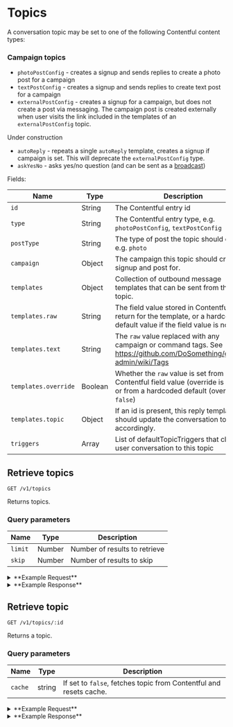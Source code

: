 # Topics

A conversation topic may be set to one of the following Contentful content types:

### Campaign topics

* `photoPostConfig` - creates a signup and sends replies to create a photo post for a campaign
* `textPostConfig` - creates a signup and sends replies to create text post for a campaign
* `externalPostConfig` - creates a signup for a campaign, but does not create a post via messaging. The campaign post is created externally when user visits the link included in the templates of an `externalPostConfig` topic.

Under construction

* `autoReply` - repeats a single `autoReply` template, creates a signup if campaign is set. This will deprecate the `externalPostConfig` type.
* `askYesNo` - asks yes/no question (and can be sent as a [broadcast](./topics.md))

Fields:

Name | Type | Description
-----|------|------------
`id` | String | The Contentful entry id
`type` | String | The Contentful entry type, e.g. `photoPostConfig`, `textPostConfig`
`postType` | String | The type of post the topic should create, e.g. `photo`
`campaign` | Object | The campaign this topic should create a signup and post for.
`templates` | Object | Collection of outbound message templates that can be sent from this topic.
`templates.raw` | String | The field value stored in Contentful to return for the template, or a hardcoded default value if the field value is not set
`templates.text` | String | The `raw` value replaced with any campaign or command tags. See https://github.com/DoSomething/gambit-admin/wiki/Tags
`templates.override` | Boolean | Whether the `raw` value is set from a Contentful field value (override is `true`), or from a hardcoded default (override is `false`)
`templates.topic` | Object | If an id is present, this reply template should update the conversation topic accordingly.
`triggers` | Array | List of defaultTopicTriggers that change user conversation to this topic

## Retrieve topics

```
GET /v1/topics
```

Returns topics.

### Query parameters

Name | Type | Description
-----|------|------------
`limit` | Number | Number of results to retrieve
`skip` | Number | Number of results to skip


<details><summary>**Example Request**</summary><p>

```
curl http://localhost:5000/v1/topics?skip=5
  -H "Accept: application/json"
  -H "Content-Type: application/json"
```

</p></details>

<details><summary>**Example Response**</summary><p>

```
{
  "data": [
    {
      "id": "5MSUDKlVp6kqkUMw8gW004",
      "type": "externalPostConfig",
      "postType": "external",
      "campaign": {
        "id": 7059,
        "title": "Lose Your V-Card",
        "tagline": "Help your friends register to vote!",
        "status": "active",
        "currentCampaignRun": {
          "id": 8128
        },
        "keywords": [
          "VCARD"
        ]
      },
      "templates": {
        "startExternalPost": {
          "raw": "One of the most impactful ways to create change in our communities and on issues we care about is by making our voices heard through voting. Your generation has the power to decide the next election. \n\nWhether you are old enough to vote or not -- you can make a difference. Tag a friend (who is 18 or older) on Facebook and give them an easy way to register to vote. By sharing this, you'll be entered to win a 2000 scholarship: https://www.dosomething.org/us/campaigns/lose-your-v-card/blocks/7UYxNKCmS4OqEOiKSSAE2?user_id={{user.id}}",
          "override": true,
          "rendered": "One of the most impactful ways to create change in our communities and on issues we care about is by making our voices heard through voting. Your generation has the power to decide the next election. \n\nWhether you are old enough to vote or not -- you can make a difference. Tag a friend (who is 18 or older) on Facebook and give them an easy way to register to vote. By sharing this, you'll be entered to win a 2000 scholarship: https://www.dosomething.org/us/campaigns/lose-your-v-card/blocks/7UYxNKCmS4OqEOiKSSAE2?user_id={{user.id}}"
        },
        "webStartExternalPost": {
          "raw": "Hi it's Freddie from DoSomething! Over 69 million young people are eligible to vote in 2018. Your generation has the power to decide this election. We need your help to spread the word!\n\nTag a friend (who is 18 or older) on Facebook and give them an easy way to register to vote. By sharing this, you'll be entered to win a 2000 scholarship: https://www.dosomething.org/us/campaigns/lose-your-v-card/blocks/7UYxNKCmS4OqEOiKSSAE2?user_id={{user.id}}",
          "override": true,
          "rendered": "Hi it's Freddie from DoSomething! Over 69 million young people are eligible to vote in 2018. Your generation has the power to decide this election. We need your help to spread the word!\n\nTag a friend (who is 18 or older) on Facebook and give them an easy way to register to vote. By sharing this, you'll be entered to win a 2000 scholarship: https://www.dosomething.org/us/campaigns/lose-your-v-card/blocks/7UYxNKCmS4OqEOiKSSAE2?user_id={{user.id}}"
        },
        "startExternalPostAutoReply": {
          "raw": "Whoops, I didn't understand that. To enter to win the $2000 scholarship, click here and tag a friend: https://www.dosomething.org/us/campaigns/lose-your-v-card/blocks/7UYxNKCmS4OqEOiKSSAE2?user_id={{user.id}}\n\nHave a question for me? Text QUESTION and I will respond within 24 hours.",
          "override": true,
          "rendered": "Whoops, I didn't understand that. To enter to win the $2000 scholarship, click here and tag a friend: https://www.dosomething.org/us/campaigns/lose-your-v-card/blocks/7UYxNKCmS4OqEOiKSSAE2?user_id={{user.id}}\n\nHave a question for me? Text QUESTION and I will respond within 24 hours."
        },
        "memberSupport": {
          "raw": "Text back your question and I'll try to get back to you within 24 hrs.\n\nIf you want to continue {{title}}, text back {{keyword}}",
          "override": false,
          "rendered": "Text back your question and I'll try to get back to you within 24 hrs.\n\nIf you want to continue Lose Your V-Card, text back VCARD"
        },
        ...
      },
      "triggers": [
        "vcard",
      ]
    },
      {
      "id": "2X4r3fZrTGA2mGemowgiEI",
      "name": "askYesNo test",
      "type": "askYesNo",
      "createdAt": "2018-08-06T23:34:56.395Z",
      "updatedAt": "2018-08-08T22:20:14.822Z",
      "message": {
        "text": "Join Pump it Up? \n\nYes No",
        "attachments": [],
        "template": "askYesNo",
        "topic": {}
      },
      "templates": {
        "saidYes": {
          "text": "Great! Text START to submit a photo.",
          "topic": {
            "id": "4xXe9sQqmIeiWauSUu6kAY"
          }
        },
        "saidNo": {
          "text": "Ok, we'll check in with you later.",
          "topic": {}
        },
        "invalidAskYesNoResponse": {
          "text": "Sorry, I didn't get that - did you want to join for Pump It Up? Yes or No",
          "topic": {}
        },
        "autoReply": {
          "text": "Sorry, I didn't understand that. Text Q if you have a question.",
          "topic": {}
        }
      },
      "triggers": [
        
      ]
    },
    {
      "id": "3peS2Oye08o6OwUMAEcS2c",
      "type": "photoPostConfig",
      "postType": "photo",
      "campaign": {
        "id": 8038,
        "title": "#SaveTheMascots",
        "tagline": "Help us make every college campus tobacco-free.",
        "status": "closed",
        "currentCampaignRun": {
          "id": 8039
        },
        "keywords": [
          "MASCOT"
        ]
      },
      "templates": {
        "startPhotoPost": {
          "raw": "Secondhand smoke causes cancer, which is why thousands of colleges have gone tobacco-free. Problem is, 3,273 campuses still allow tobacco, which means secondhand smoke is harming everyone on campus including our beloved mascots. \n\nTell your college (or a college near you) to pledge to go tobacco-free by telling them to #SaveTheMascots by clicking here: http://bit.ly/2GE8APl\n\nTake a screenshot of the post you share, then text {{cmd_reportback}} to share it with us (and enter for a chance to win a $2500 scholarship)!",
          "override": true,
          "rendered": "Secondhand smoke causes cancer, which is why thousands of colleges have gone tobacco-free. Problem is, 3,273 campuses still allow tobacco, which means secondhand smoke is harming everyone on campus including our beloved mascots. \n\nTell your college (or a college near you) to pledge to go tobacco-free by telling them to #SaveTheMascots by clicking here: http://bit.ly/2GE8APl\n\nTake a screenshot of the post you share, then text START to share it with us (and enter for a chance to win a $2500 scholarship)!"
        },
        ...
      },
      "triggers": [
        "mascot",
      ]
    },
    ...
  ],
  "meta": {
    "pagination": {
      "total": 21,
      "skip": 5,
      "limit": 100
    }
  }
}
```

</p></details>

## Retrieve topic

```
GET /v1/topics/:id
```

Returns a topic.

### Query parameters

Name | Type | Description
-----|------|------------
`cache` | string | If set to `false`, fetches topic from Contentful and resets cache.


<details><summary>**Example Request**</summary><p>

```
curl http://localhost:5000/v1/topics/6swLaA7HKE8AGI6iQuWk4y?cache=false \
     -H "Accept: application/json" \
     -H "Content-Type: application/json" \
```

</p></details>
<details><summary>**Example Response**</summary><p>

```
{
  "data": {
    "id": "6swLaA7HKE8AGI6iQuWk4y",
    "type": "photoPostConfig",
    "postType": "photo",
    "campaign": {
      "id": 7,
      "title": "Mirror Messages",
      "tagline": "Boost a stranger's self-esteem with just a sticky note!",
      "status": "active",
      "currentCampaignRun": {
        "id": 8076
      },
      "keywords": [
        "MIRROR"
      ]
    },
    "templates": {
      "startPhotoPost": {
        "raw": "Over 111,000 people have joined the movement to bring positivity to their schools. All it takes is posting encouraging notes in places that can trigger low self-esteem. Take 5 mins to post a note today. \n\nThen, text {{cmd_reportback}} to share a photo of the messages you posted (and you'll be entered to win a $2000 scholarship)!",
        "override": true,
        "rendered": "Over 111,000 people have joined the movement to bring positivity to their schools. All it takes is posting encouraging notes in places that can trigger low self-esteem. Take 5 mins to post a note today. \n\nThen, text START to share a photo of the messages you posted (and you'll be entered to win a $2000 scholarship)!"
      },
      ...
      "invalidAskContinueResponse": {
        "raw": "Sorry, I didn't get that. Did you want to join {{title}}?\n\nYes or No",
        "override": false,
        "rendered": "Sorry, I didn't get that. Did you want to join Mirror Messages?\n\nYes or No"
      }
    },
    "triggers": [
      "mirror",
    ]
  }
}
```

</p></details>
